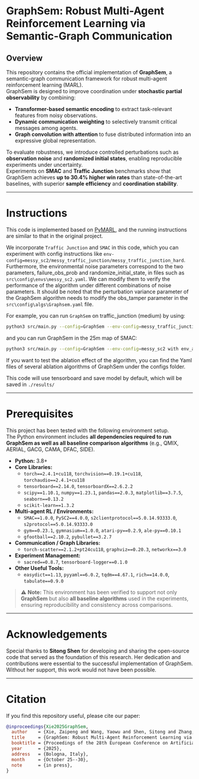 # GraphSem: Robust Multi-Agent Reinforcement Learning via Semantic-Graph Communication

## Overview
This repository contains the official implementation of **GraphSem**, a semantic-graph communication framework for robust multi-agent reinforcement learning (MARL).  
GraphSem is designed to improve coordination under **stochastic partial observability** by combining:
- **Transformer-based semantic encoding** to extract task-relevant features from noisy observations.  
- **Dynamic communication weighting** to selectively transmit critical messages among agents.  
- **Graph convolution with attention** to fuse distributed information into an expressive global representation.  

To evaluate robustness, we introduce controlled perturbations such as **observation noise** and **randomized initial states**, enabling reproducible experiments under uncertainty.  
Experiments on **SMAC** and **Traffic Junction** benchmarks show that GraphSem achieves **up to 30.4% higher win rates** than state-of-the-art baselines, with superior **sample efficiency** and **coordination stability**.

---
# Instructions

This code is implemented based on [PyMARL](https://github.com/oxwhirl/pymarl), 
and the running instructions are similar to that in the original project. 

We incorporate `Traffic Junction` and `SMAC` in this code, 
which you can experiment with config instructions like `env-config=messy_sc2/messy_traffic_junction/messy_traffic_junction_hard`. 
Furthermore, the environmental noise parameters correspond to the two parameters, failure_obs_prob and randomize_initial_state, in files such as `src\config\envs\messy_sc2.yaml`. 
We can modify them to verify the performance of the algorithm under different combinations of noise parameters. 
It should be noted that the perturbation variance parameter of the GraphSem algorithm needs to modify the obs_tamper parameter in the `src\config\algs\Graphsem.yaml` file.

For example, you can run `GraphSem` on traffic_junction (medium) by using:
```sh
python3 src/main.py --config=GraphSem --env-config=messy_traffic_junction with t_max=3005000
```
and you can run GraphSem in the 25m map of SMAC:
```sh
python3 src/main.py --config=GraphSem --env-config=messy_sc2 with env_args.map_name=25m t_max=5005000
```
If you want to test the ablation effect of the algorithm, you can find the Yaml files of several ablation algorithms of GraphSem under the configs folder.

This code will use tensorboard and save model by default, which will be saved in `./results/`

---
# Prerequisites

This project has been tested with the following environment setup.  
The Python environment includes **all dependencies required to run GraphSem as well as all baseline comparison algorithms** (e.g., QMIX, AERIAL, GACG, CAMA, DFAC, SIDE).  

- **Python:** 3.8+  
- **Core Libraries:**  
  - `torch==2.4.1+cu118`, `torchvision==0.19.1+cu118`, `torchaudio==2.4.1+cu118`  
  - `tensorboard==2.14.0`, `tensorboardX==2.6.2.2`  
  - `scipy==1.10.1`, `numpy==1.23.1`, `pandas==2.0.3`, `matplotlib==3.7.5`, `seaborn==0.13.2`  
  - `scikit-learn==1.3.2`  
- **Multi-agent RL / Environments:**  
  - `SMAC==1.0.0`, `PySC2==4.0.0`, `s2clientprotocol==5.0.14.93333.0`, `s2protocol==5.0.14.93333.0`  
  - `gym==0.23.1`, `gymnasium==1.0.0`, `atari-py==0.2.9`, `ale-py==0.10.1`  
  - `gfootball==2.10.2`, `pybullet==3.2.7`  
- **Communication / Graph Libraries:**  
  - `torch-scatter==2.1.2+pt24cu118`, `graphviz==0.20.3`, `networkx==3.0`  
- **Experiment Management:**  
  - `sacred==0.8.7`, `tensorboard-logger==0.1.0`  
- **Other Useful Tools:**  
  - `easydict==1.13`, `pyyaml==6.0.2`, `tqdm==4.67.1`, `rich==14.0.0`, `tabulate==0.9.0`

> ⚠️ **Note:** This environment has been verified to support not only **GraphSem** but also **all baseline algorithms** used in the experiments, ensuring reproducibility and consistency across comparisons.

---
# Acknowledgements

Special thanks to **Sitong Shen** for developing and sharing the open-source code that served as the foundation of this research.  Her dedication and contributions were essential to the successful implementation of GraphSem.  Without her support, this work would not have been possible.  

---
# Citation

If you find this repository useful, please cite our paper:
```bibtex
@inproceedings{Xie2025GraphSem,
  author    = {Xie, Zaipeng and Wang, Yaowu and Shen, Sitong and Zhang, Jianan},
  title     = {GraphSem: Robust Multi-Agent Reinforcement Learning via Semantic-Graph Communication},
  booktitle = {Proceedings of the 28th European Conference on Artificial Intelligence (ECAI 2025)},
  year      = {2025},
  address   = {Bologna, Italy},
  month     = {October 25--30},
  note      = {in press},
}
